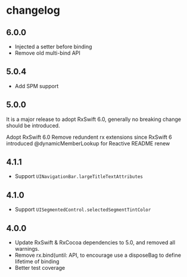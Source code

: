 # changelog

## 6.0.0

- Injected a setter before binding
- Remove old multi-bind API

## 5.0.4

- Add SPM support

## 5.0.0

It is a major release to adopt RxSwift 6.0, generally no breaking change should be introduced.

Adopt RxSwift 6.0
Remove redundent rx extensions since RxSwift 6 introduced @dynamicMemberLookup for Reactive<T>
README renew

## 4.1.1

- Support `UINavigationBar.largeTitleTextAttributes`

## 4.1.0

- Support `UISegmentedControl.selectedSegmentTintColor`

## 4.0.0

- Update RxSwift & RxCocoa dependencies to 5.0, and removed all warnings.
- Remove rx.bind(until: API, to encourage use a disposeBag to define lifetime of binding
- Better test coverage
